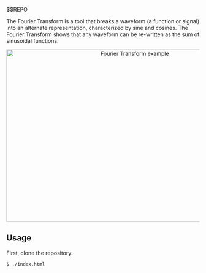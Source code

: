 $$REPO

The Fourier Transform is a tool that breaks a waveform (a function or signal) into an alternate representation, characterized by sine and cosines. The Fourier Transform shows that any waveform can be re-written as the sum of sinusoidal functions.

<p align="center">
  <img src="./content/Fourier.gif" alt="Fourier Transform example"
       width="654" height="450">
</p>

## Usage

First, clone the repository:

```sh
$ ./index.html
```

